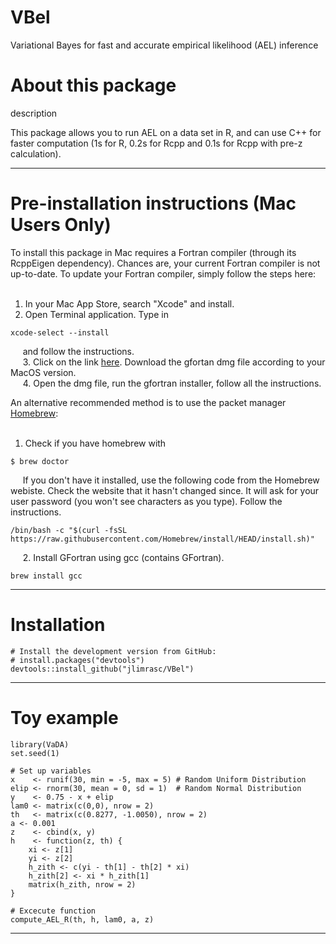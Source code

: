# VBel

Variational Bayes for fast and accurate empirical likelihood (AEL) inference

# About this package

description

This package allows you to run AEL on a data set in R, and can use C++ for faster computation 
(1s for R, 0.2s for Rcpp and 0.1s for Rcpp with pre-z calculation).

* * *

# Pre-installation instructions (Mac Users Only)
To install this package in Mac requires a Fortran compiler (through its RcppEigen dependency).
Chances are, your current Fortran compiler is not up-to-date. To update your Fortran compiler, simply follow the steps here: <br />
&nbsp;

1. In your Mac App Store, search "Xcode" and install. <br />
2. Open Terminal application. Type in

```{eval=FALSE}
xcode-select --install
```
&nbsp; &nbsp;&nbsp;
and follow the instructions.<br />
&nbsp; &nbsp;&nbsp;
3. Click on the link [here](https://github.com/fxcoudert/gfortran-for-macOS/releases). Download the gfortan dmg file according to your MacOS version. <br />
&nbsp; &nbsp;&nbsp;
4. Open the dmg file, run the gfortran installer, follow all the instructions.

An alternative recommended method is to use the packet manager [Homebrew](https://docs.brew.sh/Installation): <br />
&nbsp;

1. Check if you have homebrew with
```{eval=FALSE}
$ brew doctor
```
&nbsp; &nbsp;&nbsp;
If you don't have it installed, use the following code from the Homebrew webiste. Check the website that it hasn't changed since.
It will ask for your user password (you won't see characters as you type). Follow the instructions.
```{eval=FALSE}
/bin/bash -c "$(curl -fsSL https://raw.githubusercontent.com/Homebrew/install/HEAD/install.sh)"
```
&nbsp; &nbsp;&nbsp;
2. Install GFortran using gcc (contains GFortran).
```{eval=FALSE}
brew install gcc
```

* * *

# Installation
```{r}
# Install the development version from GitHub:
# install.packages("devtools")
devtools::install_github("jlimrasc/VBel")
```

* * *

# Toy example
```{r}
library(VaDA)
set.seed(1)

# Set up variables
x    <- runif(30, min = -5, max = 5) # Random Uniform Distribution
elip <- rnorm(30, mean = 0, sd = 1)  # Random Normal Distribution
y    <- 0.75 - x + elip
lam0 <- matrix(c(0,0), nrow = 2)
th   <- matrix(c(0.8277, -1.0050), nrow = 2)
a <- 0.001
z    <- cbind(x, y)
h    <- function(z, th) {
    xi <- z[1]
    yi <- z[2]
    h_zith <- c(yi - th[1] - th[2] * xi)
    h_zith[2] <- xi * h_zith[1]
    matrix(h_zith, nrow = 2)
}

# Excecute function
compute_AEL_R(th, h, lam0, a, z)
```

* * *